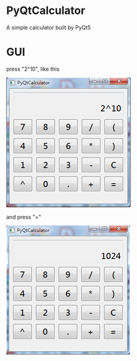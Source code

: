 # PyQtCalculator
A simple calculator built by PyQt5

# GUI 
press "2^10", like this

![image](https://github.com/ccvvbbn12/PyQtCalculator/blob/master/cal01.png)

and press "="

![image](https://github.com/ccvvbbn12/PyQtCalculator/blob/master/cal02.png)
